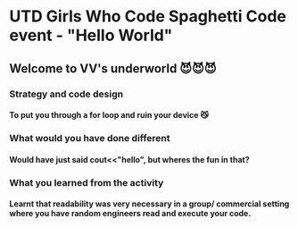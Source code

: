 # UTD Girls Who Code Spaghetti Code event - "Hello World" #
## Welcome to VV's underworld 😈😈😈

### Strategy and code design
#### To put you through a for loop and ruin your device 😼
### What would you have done different
#### Would have just said cout<<"hello", but wheres the fun in that?
### What you learned from the activity
#### Learnt that readability was very necessary in a group/ commercial setting where you have random engineers read and execute your code.

